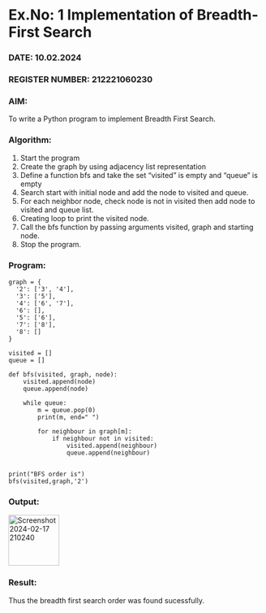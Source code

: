 # Ex.No: 1  Implementation of Breadth-First Search 
### DATE: 10.02.2024                                                                           
### REGISTER NUMBER: 212221060230
### AIM: 
To write a Python program to implement Breadth First Search. 
### Algorithm:
1. Start the program
2. Create the graph by using adjacency list representation
3. Define a function bfs and take the set “visited” is empty and “queue” is empty
4. Search start with initial node and add the node to visited and queue.
5. For each neighbor node, check node is not in visited then add node to visited and queue list.
6.  Creating loop to print the visited node.
7.   Call the bfs function by passing arguments visited, graph and starting node.
8.   Stop the program.


### Program:
```
graph = {
  '2': ['3', '4'],
  '3': ['5'],
  '4': ['6', '7'],
  '6': [],
  '5': ['6'],
  '7': ['8'],
  '8': []
}

visited = []  
queue = []    

def bfs(visited, graph, node): 
    visited.append(node)
    queue.append(node)

    while queue:  
        m = queue.pop(0)
        print(m, end=" ")

        for neighbour in graph[m]:
            if neighbour not in visited:
                visited.append(neighbour)
                queue.append(neighbour)


print("BFS order is")
bfs(visited,graph,'2')
```











### Output:

<img width="100" alt="Screenshot 2024-02-17 210240" src="https://github.com/Immanuel0208/AI_Lab_2023-24/assets/123659657/2c8e4952-5c62-436a-bd71-bfbbaeddf8cd">


### Result:
Thus the breadth first search order was found sucessfully.
